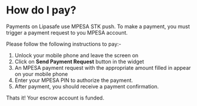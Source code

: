 
# How do I pay?

Payments on Lipasafe use MPESA STK push. To make a payment, you must trigger a 
payment request to you MPESA account.

Please follow the following instructions to pay:-

1. Unlock your mobile phone and leave the screen on
2. Click on **Send Payment Request** button in the widget
3. An MPESA payment request with the appropriate amount filled in appear on your mobile phone
4. Enter your MPESA PIN to authorize the payment.
5. After payment, you should receive a payment confirmation.

Thats it! Your escrow account is funded.